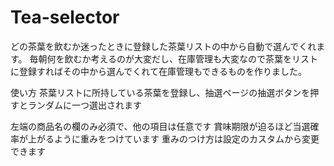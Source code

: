 # Tea-selector
どの茶葉を飲むか迷ったときに登録した茶葉リストの中から自動で選んでくれます。
毎朝何を飲むか考えるのが大変だし、在庫管理も大変なので茶葉をリストに登録すればその中から選んでくれて在庫管理もできるものを作りました。

使い方
茶葉リストに所持している茶葉を登録し、抽選ページの抽選ボタンを押すとランダムに一つ選出されます

左端の商品名の欄のみ必須で、他の項目は任意です
賞味期限が迫るほど当選確率が上がるように重みをつけています
重みのつけ方は設定のカスタムから変更できます
